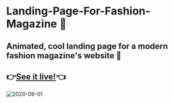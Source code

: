 # Landing-Page-For-Fashion-Magazine 🖖
## Animated, cool landing page for a modern fashion magazine's website 🤳

## 👉[See it live!](https://proghead00.github.io/Landing-Page-For-Fashion-Magazine/)👈

![2020-09-01](https://user-images.githubusercontent.com/55017730/91754528-2ccfa580-ebe7-11ea-9658-5ce66a424341.png)
